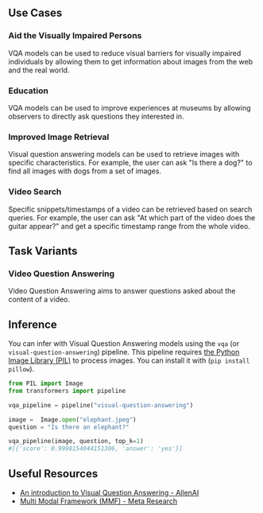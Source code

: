 ## Use Cases

###  Aid the Visually Impaired Persons
VQA models can be used to reduce visual barriers for visually impaired individuals by allowing them to get information about images from the web and the real world.

### Education
VQA models can be used to improve experiences at museums by allowing observers to directly ask questions they interested in.

### Improved Image Retrieval
Visual question answering models can be used to retrieve images with specific characteristics. For example, the user can ask "Is there a dog?" to find all images with dogs from a set of images.

### Video Search
Specific snippets/timestamps of a video can be retrieved based on search queries. For example, the user can ask "At which part of the video does the guitar appear?" and get a specific timestamp range from the whole video.

## Task Variants 

### Video Question Answering
Video Question Answering aims to answer questions asked about the content of a video.

## Inference

You can infer with Visual Question Answering models using the `vqa` (or `visual-question-answering`) pipeline. This pipeline requires [the Python Image Library (PIL)](https://pillow.readthedocs.io/en/stable/) to process images. You can install it with (`pip install pillow`).

```python
from PIL import Image
from transformers import pipeline

vqa_pipeline = pipeline("visual-question-answering")

image =  Image.open("elephant.jpeg")
question = "Is there an elephant?"

vqa_pipeline(image, question, top_k=1)
#[{'score': 0.9998154044151306, 'answer': 'yes'}]
```

## Useful Resources

- [An introduction to Visual Question Answering - AllenAI](https://blog.allenai.org/vanilla-vqa-adcaaaa94336)
- [Multi Modal Framework (MMF) - Meta Research](https://mmf.sh/docs/getting_started/video_overview/)
